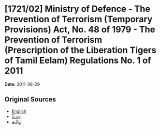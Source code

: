 # [1721/02] Ministry of Defence - The Prevention of Terrorism (Temporary Provisions) Act, No. 48 of 1979 - The Prevention of Terrorism (Prescription of the Liberation Tigers of Tamil Eelam) Regulations No. 1 of 2011

**Date:** 2011-08-29

## Original Sources

- [English](https://documents.gov.lk/view/extra-gazettes/2011/8/1721-02_E.pdf)
- [සිංහල](https://documents.gov.lk/view/extra-gazettes/2011/8/1721-02_S.pdf)
- [தமிழ்](https://documents.gov.lk/view/extra-gazettes/2011/8/1721-02_T.pdf)
